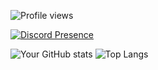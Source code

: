 ![Profile views](https://gpvc.arturio.dev/s7k1337)

[![Discord Presence](https://lanyard.cnrad.dev/api/af07961a9b42acde90a32bf41362a95b)](https://discord.com/users/558374927477243914)

![Your GitHub stats](https://github-readme-stats.vercel.app/api?username=s7k1337&show_icons=true&theme=radical)
![Top Langs](https://github-readme-stats.vercel.app/api/top-langs/?username=s7k1337&layout=compact&theme=radical)
